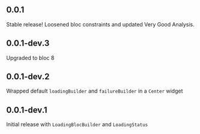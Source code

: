 ## 0.0.1

Stable release! Loosened bloc constraints and updated Very Good Analysis.

## 0.0.1-dev.3

Upgraded to bloc 8

## 0.0.1-dev.2

Wrapped default `loadingBuilder` and `failureBuilder` in a `Center` widget

## 0.0.1-dev.1

Initial release with `LoadingBlocBuilder` and `LoadingStatus`

